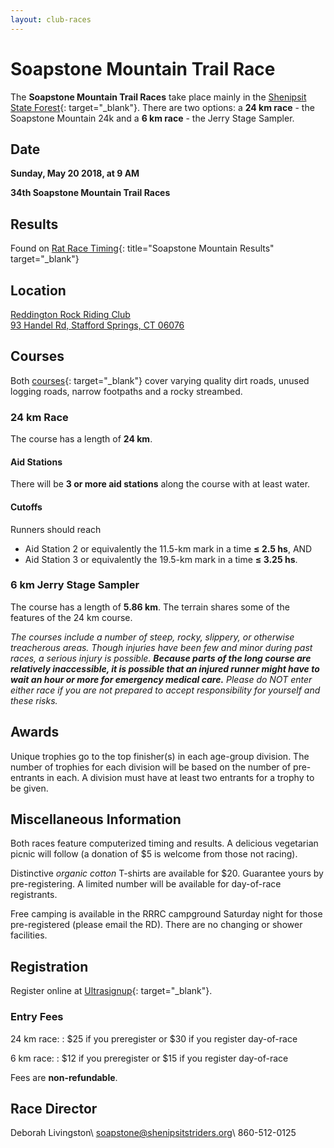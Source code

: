 ```yaml
---
layout: club-races
---
```


# Soapstone Mountain Trail Race
The **Soapstone Mountain Trail Races** take place mainly in the [Shenipsit State Forest](http://www.ct.gov/deep/shenipsit){: target="_blank"}. There are two options: a **24 km race** - the Soapstone Mountain 24k and a **6 km race** - the Jerry Stage Sampler.

## Date
**Sunday, May 20 2018, at 9 AM**

**34th Soapstone Mountain Trail Races**

## Results
Found on [Rat Race Timing](http://aratrace.com/soapstone-mountain-trail-races-3/){: title="Soapstone Mountain Results" target="_blank"}

## Location
<p><a href="http://www.rrrclub.org/" target="_blank">Reddington Rock Riding Club</a><br />
<a href="https://www.google.com/maps/place/93+Handel+Rd,+Stafford,+CT+06076/@41.9594363,-72.4005459,17z/data=!3m1!4b1!4m2!3m1!1s0x89e6f2751fad0143:0x157a4407e9f30641" target="_blank">93 Handel Rd, Stafford Springs, CT 06076</a></p>

## Courses
Both [courses](http://shenipsitstriders.org/wp-content/uploads/2014/12/soapstone_courses_map.pdf){: target="_blank"} cover varying quality dirt roads, unused logging roads, narrow footpaths and a rocky streambed.

### 24 km Race
The course has a length of **24 km**.

#### Aid Stations
There will be **3 or more aid stations** along the course with at least water.

#### Cutoffs
Runners should reach

* Aid Station 2 or equivalently the 11.5-km mark in a time **≤ 2.5 hs**, AND
* Aid Station 3 or equivalently the 19.5-km mark in a time **≤ 3.25 hs**.


### 6 km Jerry Stage Sampler
The course has a length of **5.86 km**. The terrain shares some of the features of the 24 km course.

*The courses include a number of steep, rocky, slippery, or otherwise treacherous areas. Though injuries have been few and minor during past races, a serious injury is possible. **Because parts of the long course are relatively inaccessible, it is possible that an injured runner might have to wait an hour or more for emergency medical care.** Please do NOT enter either race if you are not prepared to accept responsibility for yourself and these risks.*

## Awards
Unique trophies go to the top finisher(s) in each age-group division. The number of trophies for each division will be based on the number of pre-entrants in each. A division must have at least two entrants for a trophy to be given.

## Miscellaneous Information
Both races feature computerized timing and results. A delicious vegetarian picnic will follow (a donation of $5 is welcome from those not racing).

Distinctive *organic cotton* T-shirts are available for $20. Guarantee yours by pre-registering. A limited number will be available for day-of-race registrants.

Free camping is available in the RRRC campground Saturday night for those pre-registered (please email the RD). There are no changing or shower facilities.

## Registration
Register online at [Ultrasignup](https://ultrasignup.com/register.aspx?did=50996){: target="_blank"}.

### Entry Fees

24 km race:
: $25 if you preregister or $30 if you register day-of-race

6 km race:
: $12 if you preregister or $15 if you register day-of-race

Fees are **non-refundable**.

## Race Director
Deborah Livingston\\
[soapstone@shenipsitstriders.org](mailto:soapstone@shenipsitstriders.org)\\
860-512-0125
